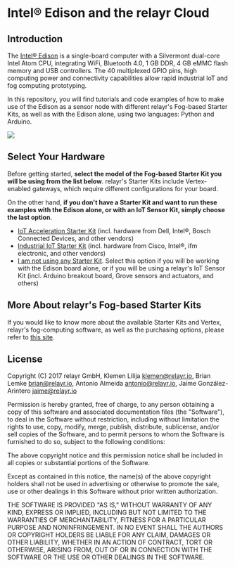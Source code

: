 # Intel® Edison and the relayr Cloud

## Introduction

The [Intel® Edison](http://www.intel.com/content/www/us/en/do-it-yourself/edison.html) is a single-board computer with a Silvermont dual-core Intel Atom CPU, integrating WiFi, Bluetooth 4.0, 1 GB DDR, 4 GB eMMC flash memory and USB controllers. The 40 multiplexed GPIO pins, high computing power and connectivity capabilities allow rapid industrial IoT and fog computing prototyping.

In this repository, you will find tutorials and code examples of how to make use of the Edison as a sensor node with different relayr's Fog-based Starter Kits, as well as with the Edison alone, using two languages: Python and Arduino.

![](./assets/edison_intro_pic.jpg)

## Select Your Hardware

Before getting started, **select the model of the Fog-based Starter Kit you will be using from the list below**. relayr's Starter Kits include Vertex-enabled gateways, which require different configurations for your board.

On the other hand, **if you don't have a Starter Kit and want to run these examples with the Edison alone, or with an IoT Sensor Kit, simply choose the last option**.

* [IoT Acceleration Starter Kit](./README_IoT_Acceleration_Starter_Kit.md)
(incl. hardware from Dell, Intel®, Bosch Connected Devices, and other vendors)
* [Industrial IoT Starter Kit](./README_Industrial_IoT_Starter_Kit.md) (incl. hardware from Cisco, Intel®, ifm electronic, and other vendors)
* [I am not using any Starter Kit](./README_Edison_Only.md). Select this option if you will be working with the Edison board alone, or if you will be using a relayr's IoT Sensor Kit (incl. Arduino breakout board, Grove sensors and actuators, and others)

## More About relayr's Fog-based Starter Kits

If you would like to know more about the available Starter Kits and Vertex, relayr's fog-computing software, as well as the purchasing options, please refer to [this site](http://www.iot-starterkit.de/).

## License

Copyright (C) 2017 relayr GmbH, Klemen Lilija <klemen@relayr.io>, Brian Lemke <brian@relayr.io>, Antonio Almeida <antonio@relayr.io>, Jaime González-Arintero <jaime@relayr.io>

Permission is hereby granted, free of charge, to any person obtaining a copy of this software and associated documentation files (the "Software"), to deal in the Software without restriction, including without limitation the rights to use, copy, modify, merge, publish, distribute, sublicense, and/or sell
copies of the Software, and to permit persons to whom the Software is furnished to do so, subject to the following conditions:

The above copyright notice and this permission notice shall be included in all copies or substantial portions of the Software.

Except as contained in this notice, the name(s) of the above copyright holders shall not be used in advertising or otherwise to promote the sale, use or
other dealings in this Software without prior written authorization.

THE SOFTWARE IS PROVIDED "AS IS," WITHOUT WARRANTY OF ANY KIND, EXPRESS OR IMPLIED, INCLUDING BUT NOT LIMITED TO THE WARRANTIES OF MERCHANTABILITY,
FITNESS FOR A PARTICULAR PURPOSE AND NONINFRINGEMENT.  IN NO EVENT SHALL THE AUTHORS OR COPYRIGHT HOLDERS BE LIABLE FOR ANY CLAIM, DAMAGES OR OTHER
LIABILITY, WHETHER IN AN ACTION OF CONTRACT, TORT OR OTHERWISE, ARISING FROM, OUT OF OR IN CONNECTION WITH THE SOFTWARE OR THE USE OR OTHER DEALINGS IN THE
SOFTWARE.